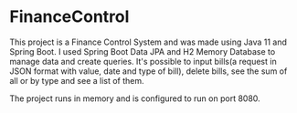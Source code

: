 # FinanceControl

This project is a Finance Control System and was made using Java 11 and Spring Boot. I used Spring Boot Data JPA and H2 Memory Database to manage data and create queries.
It's possible to input bills(a request in JSON format with value, date and type of bill), delete bills, see the sum of all or by type and see a list of them.

The project runs in memory and is configured to run on port 8080.
